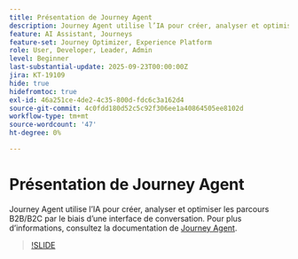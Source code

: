 ```yaml
---
title: Présentation de Journey Agent
description: Journey Agent utilise l’IA pour créer, analyser et optimiser les parcours B2B/B2C par le biais d’une interface de conversation.
feature: AI Assistant, Journeys
feature-set: Journey Optimizer, Experience Platform
role: User, Developer, Leader, Admin
level: Beginner
last-substantial-update: 2025-09-23T00:00:00Z
jira: KT-19109
hide: true
hidefromtoc: true
exl-id: 46a251ce-4de2-4c35-800d-fdc6c3a162d4
source-git-commit: 4c0fdd180d52c5c92f306ee1a40864505ee8102d
workflow-type: tm+mt
source-wordcount: '47'
ht-degree: 0%

---
```


# Présentation de Journey Agent

Journey Agent utilise l’IA pour créer, analyser et optimiser les parcours B2B/B2C par le biais d’une interface de conversation. Pour plus d’informations, consultez la documentation de [Journey Agent](https://experienceleague.adobe.com/fr/docs/experience-cloud-ai/experience-cloud-ai/agents/ajo-agent-analyze).

>[!SLIDE](journey-agent-overview)
